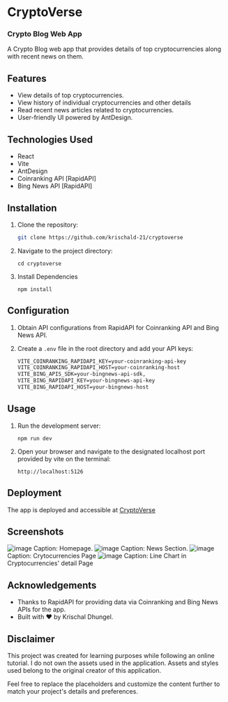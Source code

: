 # CryptoVerse
### Crypto Blog Web App

A Crypto Blog web app that provides details of top cryptocurrencies along with recent news on them.

## Features

- View details of top cryptocurrencies.
- View history of individual cryptocurrencies and other details
- Read recent news articles related to cryptocurrencies.
- User-friendly UI powered by AntDesign.

## Technologies Used

- React
- Vite
- AntDesign
- Coinranking API [RapidAPI]
- Bing News API [RapidAPI]

## Installation

1. Clone the repository:

   ```bash
   git clone https://github.com/krischald-21/cryptoverse
   ```

2. Navigate to the project directory:

   ```terminal
   cd cryptoverse
   ```
  
3. Install Dependencies

   ```nodejs
   npm install
   ```
   
## Configuration

1. Obtain API configurations from RapidAPI for Coinranking API and Bing News API.
2. Create a `.env` file in the root directory and add your API keys:

   ```txt
   VITE_COINRANKING_RAPIDAPI_KEY=your-coinranking-api-key
   VITE_COINRANKING_RAPIDAPI_HOST=your-coinranking-host
   VITE_BING_APIS_SDK=your-bingnews-api-sdk,
   VITE_BING_RAPIDAPI_KEY=your-bingnews-api-key
   VITE_BING_RAPIDAPI_HOST=your-bingnews-host
   ```

## Usage
1. Run the development server:

   ```nodejs
   npm run dev
   ```

2. Open your browser and navigate to the designated localhost port provided by vite on the terminal:
   ```example
   http://localhost:5126
   ```

## Deployment

The app is deployed and accessible at <a href="https://vite-crypto-app.netlify.app/">CryptoVerse</a>

## Screenshots

![image](https://github.com/krischald-21/cryptoverse/assets/113814736/b1c36252-bb40-47b3-bd66-67de11503fd5)
Caption: Homepage.
![image](https://github.com/krischald-21/cryptoverse/assets/113814736/2bd1c922-ca79-4eb5-8abf-be296adf2ae9)
Caption: News Section.
![image](https://github.com/krischald-21/cryptoverse/assets/113814736/9cde5751-20e3-433e-b17a-7f4ad2329600)
Caption: Crytocurrencies Page
![image](https://github.com/krischald-21/cryptoverse/assets/113814736/4cbaa162-dc20-47b2-b245-f8982ff26fcf)
Caption: Line Chart in Cryptocurrencies' detail Page

## Acknowledgements

- Thanks to RapidAPI for providing data via Coinranking and Bing News APIs for the app.
- Built with ❤️ by Krischal Dhungel.

## Disclaimer

This project was created for learning purposes while following an online tutorial. I do not own the assets used in the application. Assets and styles used belong to the original creator of this application.

Feel free to replace the placeholders and customize the content further to match your project's details and preferences.
